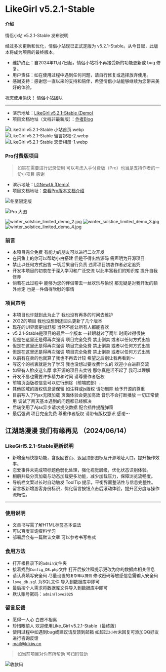 # LikeGirl v5.2.1-Stable

#### 介绍
情侣小站 v5.2.1-Stable 发布说明

经过多次更新和优化，情侣小站现已正式定版为 v5.2.1-Stable。从今日起，此版本将成为项目的最终版本。


- 维护终止：自2024年11月7日起，情侣小站将不再接受新的功能更新或 bug 修复。
- 用户责任：如在使用过程中遇到任何问题，请自行修复或选择放弃使用。
- 感谢支持：感谢您一直以来的支持和陪伴，希望情侣小站能够继续为您带来美好的体验。


祝您使用愉快！
情侣小站团队

------------

- 演示地址：[LikeGirl v5.2.1-Stable (Demo)](https://lovey.kikiw.cn)
- 项目文档地址（文档非最新版）：[作者Blog](https://blog.kikiw.cn/index.php/archives/52/)

![LikeGirl v5.2.1-Stable 小站首页.webp](https://s1.locimg.com/2024/11/07/84df7db1ca34c.webp)
![LikeGirl v5.2.1-Stable 留言祝福-2.webp](https://s1.locimg.com/2024/11/07/9ab5cd34a4e5d.webp)
![LikeGirl v5.2.1-Stable 恋爱相册-1.webp](https://s1.locimg.com/2024/11/07/ee3432fc821bd.webp)

### Pro付费版项目

> 如实在需要进行记录使用 可以考虑入手付费版（Pro）也当是支持作者的一份小项目 感谢

- 演示地址：[LGNewUi (Demo)](https://loveli.kikiw.cn)
- 项目文档地址：[查看Pro版本文档介绍](https://blog.kikiw.cn/index.php/archives/65/)


![冬至限定版](https://blog.kikiw.cn/usr/uploads/2024/12/4144918317.jpg)

![Pro 大图](https://blog.kikiw.cn/usr/uploads/2024/10/3116824247.webp)

![winter_solstice_limited_demo_2.jpg](https://blog.kikiw.cn/usr/uploads/2024/12/1238961985.jpg)
![winter_solstice_limited_demo_3.jpg](https://blog.kikiw.cn/usr/uploads/2024/12/3085367637.jpg)
![winter_solstice_limited_demo_4.jpg](https://blog.kikiw.cn/usr/uploads/2024/12/3636994675.jpg)




### 前言

* 本项目完全免费 有能力的朋友可以进行二次开发
* 在闲鱼上的你可以帮助小白搭建 但是不得出售源码 需声明为开源项目
* 禁止以任何方式出售 一切后果自行负责 违背项目初衷作者必定追究
* 开发本项目的初衷在于深入学习和广泛交流 以此丰富我们的知识库 提升自我修养
* 倘若在此过程中 能够为您的伴侣带去一丝欢乐与愉悦 那无疑是对我开发的额外肯定 也是一件值得欣慰的事情


### 项目声明

- 本项目也许就到此为止了 我也没有再多的时间去维护
- 2022的项目 我也没想到还回头更新了几个版本
- 现在的UI界面更加舒服 当然不能让所有人都能喜欢
- v5.2.1-Stable是项目的最后一个版本 一转眼就过了两年 时间过得很快
- 但是在这里还是得再次强调 项目完全免费 禁止倒卖 或者以任何方式出售
- 但是在这里还是得再次强调 项目完全免费 禁止倒卖 或者以任何方式出售
- 但是在这里还是得再次强调 项目完全免费 禁止倒卖 或者以任何方式出售
- 以前有在卖的也就算了我也不再去计较 希望之后别让我再看到～
- 写这个的初衷就是为了学习 我也没想过要收费什么的 欢迎小白进群交流
- 如果有人脸皮这么厚 拿开源的项目去卖钱 那你真是活不起了 我可以理解
- 开发不易也需要许多精力和时间 请尊重作者版权
- 前端页面版权信息可以进行删除（前端底部）...
- 其他区域的版权信息请保留 如注释或js版权 请勿删除 给予开源的尊重
- 目前写入了Pjax无限加载 页面体验会更加高效 音乐不会打断播放 一切正常使用 调试了两天基本遇到的问题都已经解决
- 后端使用了Ajax异步请求提交数据 配合插件提醒弹窗
- 最后强调 项目完全免费 尊重作者版权 请带有版权意识 感谢～


##   江湖路漫漫 我们有缘再见 （2024/06/14）



### LikeGirl5.2.1-Stable更新说明


- 新增全局快捷功能，含返回首页、返回顶部图标及开源地址入口，提升操作效率。​
- 恋爱事件未完成项标题色弱化处理，强化视觉层级，优化状态识别体验。​
- 相册升级分页加载与动态加载更多功能，减少加载压力，保障浏览流畅度。​
- 导航栏文案过长时自动触发 ToolTip 提示，平衡界面整洁性与信息完整性。​
- 留言板新增游客身份标识，优化留言按钮点击后滚动体验，提升区分度与操作流畅性。



------------

### 使用说明

- 文章书写需了解HTML标签基本语法
- 可以百度查询资料学习
- 部署后会有一篇默认文章 可以参考书写格式

### 食用方法

- 打开根目录下的`admin`文件夹
- 接着找到`Config_DB.php`文件 打开后按注释提示更改为你的数据库相关信息
- 请认真填写安全码 尽量设置的`复杂难以猜测` 修改密码等敏感信息需输入安全码
- `love_db.sql` 为SQL文件 导入到数据库中即可
- 最后按个人需求将数据库文件导入到数据库中即可
- 默认账号密码：`admin`/`love2025`


### 留言反馈

- 愿得一人心 白首不相离
- 珍惜眼前人 欢迎使用Like_Girl v5.2.1-Stable（最终版）
- 使用过程中如遇到bug或建议请反馈到邮箱 如超过`2小时`未回复可添加QQ好友进行咨询反馈
- mail@kikiw.cn

> 如当前项目对你有所帮助 可扫码赞助

![收款码](https://blog.kikiw.cn/img/10661730990630_.pic.jpg) 



